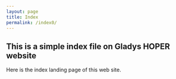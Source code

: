 ```yaml
---
layout: page
title: Index
permalink: /index0/
---
```


## This is a simple index file on Gladys HOPER website

Here is the index landing page of this web site.